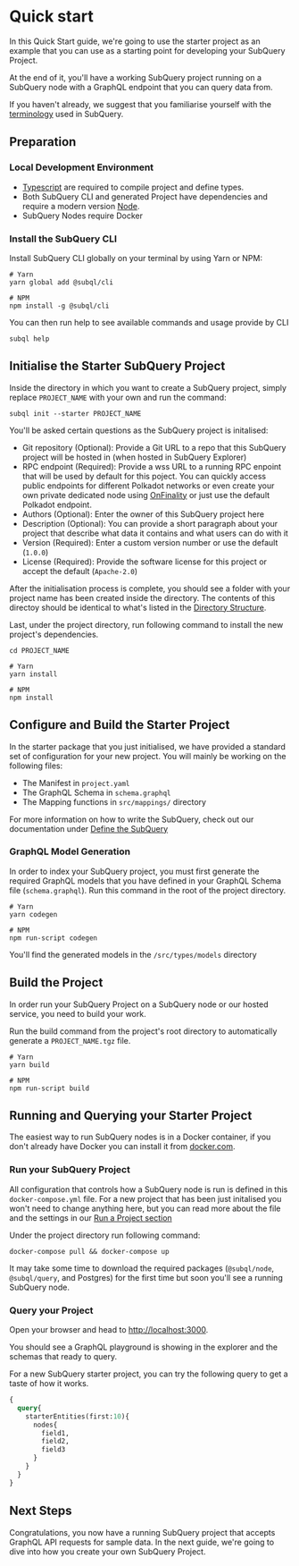 # Quick start

In this Quick Start guide, we're going to use the starter project as an example that you can use as a starting point for developing your SubQuery Project.

At the end of it, you'll have a working SubQuery project running on a SubQuery node with a GraphQL endpoint that you can query data from.

If you haven't already, we suggest that you familiarise yourself with the [terminology](../#terminology) used in SubQuery.

## Preparation

### Local Development Environment

- [Typescript](https://www.typescriptlang.org/) are required to compile project and define types.  
- Both SubQuery CLI and generated Project have dependencies and require a modern version [Node](https://nodejs.org/en/).
- SubQuery Nodes require Docker
     

### Install the SubQuery CLI

Install SubQuery CLI globally on your terminal by using Yarn or NPM:
```shell
# Yarn
yarn global add @subql/cli

# NPM
npm install -g @subql/cli
```

You can then run help to see available commands and usage provide by CLI
```shell
subql help
```

## Initialise the Starter SubQuery Project

Inside the directory in which you want to create a SubQuery project, simply replace `PROJECT_NAME` with your own and run the command:
```shell
subql init --starter PROJECT_NAME
```
You'll be asked certain questions as the SubQuery project is initalised:
- Git repository (Optional): Provide a Git URL to a repo that this SubQuery project will be hosted in (when hosted in SubQuery Explorer)
- RPC endpoint (Required): Provide a wss URL to a running RPC enpoint that will be used by default for this poject. You can quickly access public endpoints for different Polkadot networks or even create your own private dedicated node using [OnFinality](https://app.onfinality.io) or just use the default Polkadot endpoint.
- Authors (Optional): Enter the owner of this SubQuery project here
- Description (Optional): You can provide a short paragraph about your project that describe what data it contains and what users can do with it
- Version (Required): Enter a custom version number or use the default (`1.0.0`)
- License (Required): Provide the software license for this project or accept the default (`Apache-2.0`)

After the initialisation process is complete, you should see a folder with your project name has been created inside the directory. The contents of this directoy should be identical to what's listed in the [Directory Structure](/create/directory_structure).

Last, under the project directory, run following command to install the new project's dependencies.
```shell
cd PROJECT_NAME

# Yarn
yarn install

# NPM
npm install
```

## Configure and Build the Starter Project

In the starter package that you just initialised, we have provided a standard set of  configuration for your new project. You will mainly be working on the following files:
- The Manifest in `project.yaml`
- The GraphQL Schema in `schema.graphql`
- The Mapping functions in `src/mappings/` directory

For more information on how to write the SubQuery, check out our documentation under [Define the SubQuery](/create/define_a_subquery) 

### GraphQL Model Generation

In order to index your SubQuery project, you must first generate the required GraphQL models that you have defined in your GraphQL Schema file (`schema.graphql`). Run this command in the root of the project directory.
```shell
# Yarn
yarn codegen

# NPM 
npm run-script codegen
```

You'll find the generated models in the `/src/types/models` directory

## Build the Project

In order run your SubQuery Project on a SubQuery node or our hosted service, you need to build your work.

Run the build command from the project's root directory to automatically generate a `PROJECT_NAME.tgz` file.

```shell
# Yarn
yarn build

# NPM
npm run-script build
```

## Running and Querying your Starter Project

The easiest way to run SubQuery nodes is in a Docker container, if you don't already have Docker you can install it from [docker.com](https://docs.docker.com/get-docker/).

### Run your SubQuery Project

All configuration that controls how a SubQuery node is run is defined in this `docker-compose.yml` file. For a new project that has been just initalised you won't need to change anything here, but you can read more about the file and the settings in our [Run a Project section](./run/indexing_query)

Under the project directory run following command:
```shell
docker-compose pull && docker-compose up
```
It may take some time to download the required packages (`@subql/node`, `@subql/query`, and Postgres) for the first time but soon you'll see a running SubQuery node.

### Query your Project

Open your browser and head to [http://localhost:3000](http://localhost:3000).

You should see a GraphQL playground is showing in the explorer and the schemas that ready to query.

For a new SubQuery starter project, you can try the following query to get a taste of how it works.

````graphql
{
  query{
    starterEntities(first:10){
      nodes{
        field1,
        field2,
        field3
      }
    }
  }
}
````

## Next Steps

Congratulations, you now have a running SubQuery project that accepts GraphQL API requests for sample data. In the next guide, we're going to dive into how you create your own SubQuery Project. 
